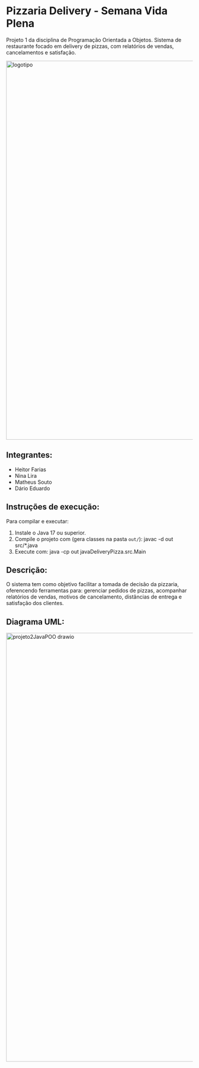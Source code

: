 # Pizzaria Delivery - Semana Vida Plena
Projeto 1 da disciplina de Programação Orientada a Objetos.
Sistema de restaurante focado em delivery de pizzas, com relatórios de vendas, cancelamentos e satisfação.

<img width="1024" height="1024" alt="logotipo" src="https://github.com/user-attachments/assets/1d481794-63a8-47b5-94d9-3d952653e93a" />


## Integrantes:
- Heitor Farias
- Nina Lira
- Matheus Souto
- Dário Eduardo

## Instruções de execução:
Para compilar e executar:
1. Instale o Java 17 ou superior.
2. Compile o projeto com (gera classes na pasta `out/`):
   javac -d out src/*.java
3. Execute com:
   java -cp out javaDeliveryPizza.src.Main

## Descrição:
O sistema tem como objetivo facilitar a tomada de decisão da pizzaria,
oferencendo ferramentas para: gerenciar pedidos de pizzas, acompanhar relatórios de vendas, 
motivos de cancelamento, distâncias de entrega e satisfação dos clientes. 

## Diagrama UML:
<img width="1379" height="1159" alt="projeto2JavaPOO drawio" src="https://github.com/user-attachments/assets/bbe36480-8d8f-4f06-88ee-83cb51d38dee" />
